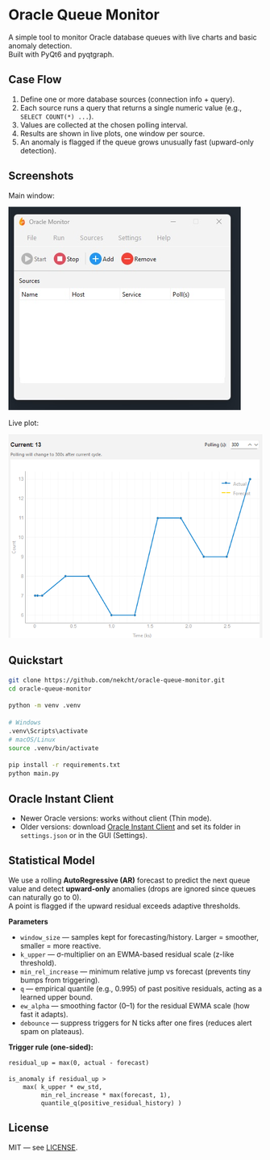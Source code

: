 # Oracle Queue Monitor

A simple tool to monitor Oracle database queues with live charts and basic anomaly detection.  
Built with PyQt6 and pyqtgraph.

## Case Flow
1. Define one or more database sources (connection info + query).
2. Each source runs a query that returns a single numeric value (e.g., `SELECT COUNT(*) ...`).
3. Values are collected at the chosen polling interval.
4. Results are shown in live plots, one window per source.
5. An anomaly is flagged if the queue grows unusually fast (upward-only detection).

## Screenshots

Main window:

![Main Window](docs/main_window.jpg)

Live plot:

![Live Plot](docs/plot.png)


## Quickstart
```bash
git clone https://github.com/nekcht/oracle-queue-monitor.git
cd oracle-queue-monitor

python -m venv .venv

# Windows
.venv\Scripts\activate
# macOS/Linux
source .venv/bin/activate

pip install -r requirements.txt
python main.py
```

## Oracle Instant Client
- Newer Oracle versions: works without client (Thin mode).  
- Older versions: download [Oracle Instant Client](https://www.oracle.com/database/technologies/instant-client/downloads.html) and set its folder in `settings.json` or in the GUI (Settings).


## Statistical Model
We use a rolling **AutoRegressive (AR)** forecast to predict the next queue value and detect **upward-only** anomalies (drops are ignored since queues can naturally go to 0).  
A point is flagged if the upward residual exceeds adaptive thresholds.

**Parameters**
- `window_size` — samples kept for forecasting/history. Larger = smoother, smaller = more reactive.
- `k_upper` — σ-multiplier on an EWMA-based residual scale (z-like threshold).
- `min_rel_increase` — minimum relative jump vs forecast (prevents tiny bumps from triggering).
- `q` — empirical quantile (e.g., 0.995) of past positive residuals, acting as a learned upper bound.
- `ew_alpha` — smoothing factor (0–1) for the residual EWMA scale (how fast it adapts).
- `debounce` — suppress triggers for N ticks after one fires (reduces alert spam on plateaus).

**Trigger rule (one-sided):**
```
residual_up = max(0, actual - forecast)

is_anomaly if residual_up >
    max( k_upper * ew_std,
         min_rel_increase * max(forecast, 1),
         quantile_q(positive_residual_history) )
```

## License
MIT — see [LICENSE](LICENSE).
